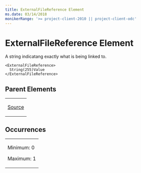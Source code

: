 ```yaml
---
title: ExternalFileReference Element
ms.date: 03/14/2018
monikerRange: '>= project-client-2010 || project-client-odc'
---
```


# ExternalFileReference Element


A string indicatang exactly what is being linked to.

    <ExternalFileReference>
      String(255)Value
    </ExternalFileReference>

## Parent Elements

<table>
<colgroup>
<col style="width: 100%" />
</colgroup>
<tbody>
<tr class="odd">
<td><p><a href="source-element.md">Source</a></p></td>
</tr>
</tbody>
</table>

## Occurrences

<table>
<colgroup>
<col style="width: 100%" />
</colgroup>
<tbody>
<tr class="odd">
<td><p>Minimum: 0</p>
<p>Maximum: 1</p></td>
</tr>
</tbody>
</table>

